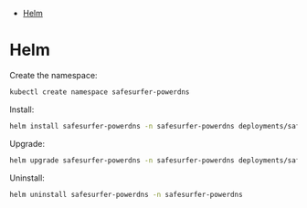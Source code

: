 - [Helm](#sec-1)


# Helm<a id="sec-1"></a>

Create the namespace:

```bash
kubectl create namespace safesurfer-powerdns
```

Install:

```bash
helm install safesurfer-powerdns -n safesurfer-powerdns deployments/safesurfer-powerdns
```

Upgrade:

```bash
helm upgrade safesurfer-powerdns -n safesurfer-powerdns deployments/safesurfer-powerdns
```

Uninstall:

```bash
helm uninstall safesurfer-powerdns -n safesurfer-powerdns
```
